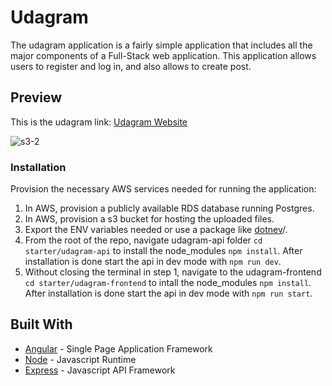 # Udagram

The udagram application is a fairly simple application that includes all the major components of a Full-Stack web application. This application allows users to register and log in, and also allows to create post.

## Preview
This is the udagram link: [Udagram Website](http://bucket2302571.s3-website-us-east-1.amazonaws.com/home)

![s3-2](https://user-images.githubusercontent.com/82897751/209341348-cd7203d6-0bc1-4679-bebc-2f034967c0e4.PNG)


### Installation

Provision the necessary AWS services needed for running the application:

1. In AWS, provision a publicly available RDS database running Postgres. <Place holder for link to classroom article>
1. In AWS, provision a s3 bucket for hosting the uploaded files. <Place holder for tlink to classroom article>
1. Export the ENV variables needed or use a package like [dotnev](https://www.npmjs.com/package/dotenv)/.
1. From the root of the repo, navigate udagram-api folder `cd starter/udagram-api` to install the node_modules `npm install`. After installation is done start the api in dev mode with `npm run dev`.
1. Without closing the terminal in step 1, navigate to the udagram-frontend `cd starter/udagram-frontend` to intall the node_modules `npm install`. After installation is done start the api in dev mode with `npm run start`.


## Built With

- [Angular](https://angular.io/) - Single Page Application Framework
- [Node](https://nodejs.org) - Javascript Runtime
- [Express](https://expressjs.com/) - Javascript API Framework
